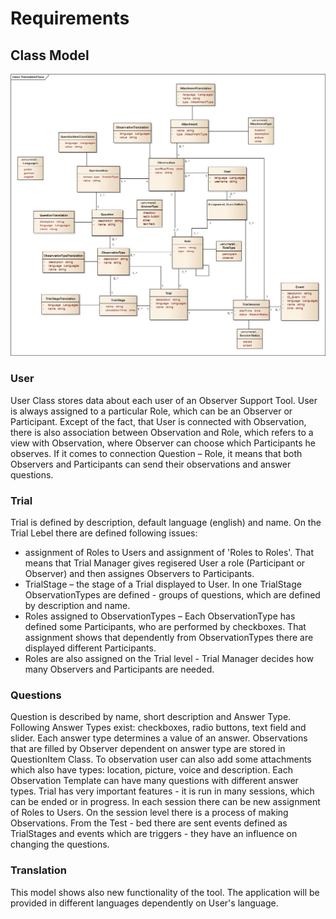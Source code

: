 # Requirements

## Class Model

![](./img/TranslationClass.jpg)


### User
User Class stores data about each user of an Observer Support Tool. User is always assigned to a particular Role, which can be an Observer or Participant. 
Except of the fact, that User is connected with Observation, there is also association between Observation and Role, which refers to a view with Observation, where Observer can choose which Participants he observes. 
If it comes to connection Question – Role, it means that both Observers and Participants can send their observations and answer questions. 
### Trial
Trial is defined by description, default language (english) and name. 
On the Trial Lebel there are defined following issues: 
- assignment of Roles to Users and assignment of 'Roles to Roles'. That means that Trial Manager gives regisered User a role (Participant or Observer) and then assignes Observers to Participants. 
- TrialStage – the stage of a Trial displayed to User. In one TrialStage ObservationTypes are defined - groups of questions, which are defined by description and name. 
- Roles assigned to ObservationTypes – Each ObservationType has defined some Participants, who are performed by checkboxes. That assignment shows that dependently from ObservationTypes there are displayed different Participants.
- Roles are also assigned on the Trial level - Trial Manager decides how many Observers and Participants are needed.

### Questions
Question is described by name, short description and Answer Type. Following Answer Types exist: checkboxes, radio buttons, text field and slider.
Each answer type determines a value of an answer. Observations that are filled by Observer dependent on answer type are stored in QuestionItem Class.
To observation user can also add some attachments which also have types: location, picture, voice and description.
Each Observation Template can have many questions with different answer types. 
Trial has very important features - it is run in many sessions, which can be ended or in progress. 
In each session there can be new assignment of Roles to Users. On the session level there is a process of making Observations. 
From the Test - bed there are sent events defined as TrialStages and events which are triggers - they have an influence on changing the questions. 
### Translation
This model shows also new functionality of the tool. The application will be provided in different languages dependently on User's language. 













